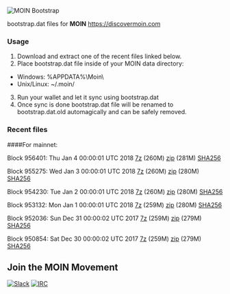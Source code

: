 ![MOIN Bootstrap](https://i.imgur.com/KjM1jMp.jpg)

bootstrap.dat files for **MOIN** https://discovermoin.com

### Usage

1. Download and extract one of the recent files linked below.
2. Place bootstrap.dat file inside of your MOIN data directory:
 - Windows: %APPDATA%\Moin\
 - Unix/Linux: ~/.moin/
3. Run your wallet and let it sync using bootstrap.dat
4. Once sync is done bootstrap.dat file will be renamed to bootstrap.dat.old automagically and can be safely removed.


### Recent files

####For mainnet:

Block 956401: Thu Jan  4 00:00:01 UTC 2018 [7z](https://transfer.sh/lOgXm/bootstrap.dat.20180104.7z) (260M) [zip](https://transfer.sh/RvFIg/bootstrap.dat.20180104.zip) (281M) [SHA256](https://transfer.sh/lEOCl/sha256.txt)

Block 955275: Wed Jan  3 00:00:01 UTC 2018 [7z](https://transfer.sh/AeyU3/bootstrap.dat.20180103.7z) (260M) [zip](https://transfer.sh/ub6Vl/bootstrap.dat.20180103.zip) (280M) [SHA256](https://transfer.sh/10CxzM/sha256.txt)

Block 954230: Tue Jan  2 00:00:01 UTC 2018 [7z](https://transfer.sh/n8aOS/bootstrap.dat.20180102.7z) (260M) [zip](https://transfer.sh/a2luJ/bootstrap.dat.20180102.zip) (280M) [SHA256](https://transfer.sh/qjOc0/sha256.txt)

Block 953132: Mon Jan  1 00:00:01 UTC 2018 [7z](https://transfer.sh/c7G5h/bootstrap.dat.20180101.7z) (259M) [zip](https://transfer.sh/K5n8p/bootstrap.dat.20180101.zip) (280M) [SHA256](https://transfer.sh/OzfvY/sha256.txt)

Block 952036: Sun Dec 31 00:00:02 UTC 2017 [7z](https://transfer.sh/bq3Sl/bootstrap.dat.20171231.7z) (259M) [zip](https://transfer.sh/kaQMQ/bootstrap.dat.20171231.zip) (279M) [SHA256](https://transfer.sh/4afK3/sha256.txt)

Block 950854: Sat Dec 30 00:00:02 UTC 2017 [7z](https://transfer.sh/FaOf6/bootstrap.dat.20171230.7z) (259M) [zip](https://transfer.sh/120qmI/bootstrap.dat.20171230.zip) (279M) [SHA256](https://transfer.sh/i3Nui/sha256.txt)

## Join the MOIN Movement

[![Slack](https://i.imgur.com/Xy0IEJN.png)](https://discovermoin.herokuapp.com)
[![IRC](http://i.imgur.com/amUnKGQ.png)](https://kiwiirc.com/client/irc.freenode.net/#moin-crypto)
